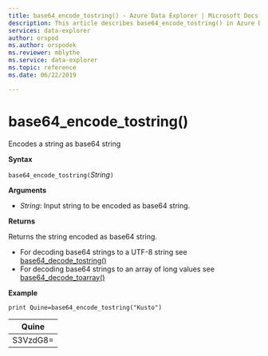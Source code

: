 ```yaml
---
title: base64_encode_tostring() - Azure Data Explorer | Microsoft Docs
description: This article describes base64_encode_tostring() in Azure Data Explorer.
services: data-explorer
author: orspod
ms.author: orspodek
ms.reviewer: mblythe
ms.service: data-explorer
ms.topic: reference
ms.date: 06/22/2019

---
```

# base64_encode_tostring()

Encodes a string as base64 string

**Syntax**

`base64_encode_tostring(`*String*`)`

**Arguments**

* *String*: Input string to be encoded as base64 string.

**Returns**

Returns the string encoded as base64 string.

* For decoding base64 strings to a UTF-8 string see [base64_decode_tostring()](base64_decode_tostringfunction.md)
* For decoding base64 strings to an array of long values see [base64_decode_toarray()](base64_decode_toarrayfunction.md)


**Example**

```kusto
print Quine=base64_encode_tostring("Kusto")
```

|Quine   |
|--------|
|S3VzdG8=|
